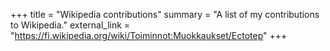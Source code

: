 +++
title = "Wikipedia contributions"
summary = "A list of my contributions to Wikipedia."
external_link = "https://fi.wikipedia.org/wiki/Toiminnot:Muokkaukset/Ectotep"
+++
